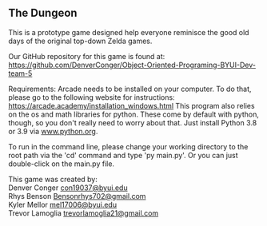 ## The Dungeon
This is a prototype game designed help everyone reminisce the good old days of the original top-down Zelda games.

Our GitHub repository for this game is found at:  
https://github.com/DenverConger/Object-Oriented-Programing-BYUI-Dev-team-5


Requirements:
Arcade needs to be installed on your computer.
 To do that, please go to the following website for instructions:
https://arcade.academy/installation_windows.html
This program also relies on the os and math libraries for python. These come by default with python, though, so you don't really need to worry about that. Just install Python 3.8 or 3.9 via www.python.org.

To run in the command line, please change your working directory to the root path via the 'cd' command and type 'py main.py'. Or you can just double-click on the main.py file. 

This game was created by:\
Denver Conger   con19037@byui.edu\
Rhys Benson     Bensonrhys702@gmail.com\
Kyler Mellor    mel17006@byui.edu\
Trevor Lamoglia trevorlamoglia21@gmail.com

